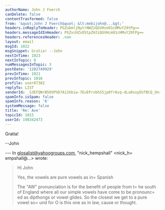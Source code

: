 ```yaml
---
authorName: John J Foerch
canDelete: false
contentTrasformed: false
from: '&quot;John J Foerch&quot; &lt;mebijohn@...&gt;'
headers.inReplyToHeader: PGZubmljNytrNWZzQGVHcm91cHMuY29tPg==
headers.messageIdInHeader: PGZvcHZsOStpZHJiQGVHcm91cHMuY29tPg==
headers.referencesHeader: .nan
layout: email
msgId: 1022
msgSnippet: Gratia! --John
nextInTime: 1023
nextInTopic: 0
numMessagesInTopic: 3
postDate: '1202749929'
prevInTime: 1021
prevInTopic: 1016
profile: user87382
replyTo: LIST
senderId: _S3EFQNrB5OVPhD7A12kbiw-7EuEPrvbhS5jp0fr6sq-dLu0soyEUfBCQ_OnrPXGryVDX0XPgPoutkJODlSmU69VyWweLA9dmyiu1qOUTw
spamInfo.isSpam: false
spamInfo.reason: '6'
systemMessage: false
title: 'Re: Ave'
topicId: 1015
userId: 198342473
---
```


Gratia!

--John

--- In glosalist@yahoogroups.com, "nick_hempshall"
<nick_h=
empshall@...> wrote:
>
> Hi John
> 
> Yes, the vowels are pure vowels as in=
 Spanish
> 
> The "AW" pronunciation is for the benefit of people 
> from t=
he south of England where all our simple vowels 
> have come to be pronounc=
ed as dipthongs or vowel glides.
> So the closest we get to a pure vowel so=
und for O is 
> this one as in law, cause or thought.



